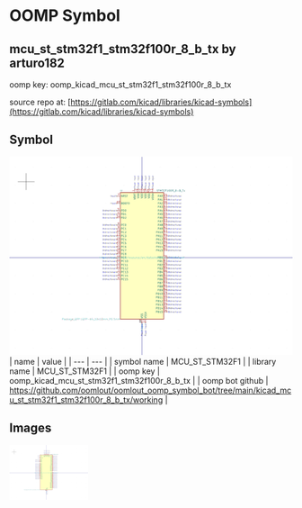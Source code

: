 # OOMP Symbol  
## mcu_st_stm32f1_stm32f100r_8_b_tx  by arturo182  
  
oomp key: oomp_kicad_mcu_st_stm32f1_stm32f100r_8_b_tx  
  
source repo at: [https://gitlab.com/kicad/libraries/kicad-symbols](https://gitlab.com/kicad/libraries/kicad-symbols)  
## Symbol  
  
[![working.png](working_600.png)](working.png)  
| name | value | 
| --- | --- | 
| symbol name | MCU_ST_STM32F1 | 
| library name | MCU_ST_STM32F1 | 
| oomp key | oomp_kicad_mcu_st_stm32f1_stm32f100r_8_b_tx | 
| oomp bot github | https://github.com/oomlout/oomlout_oomp_symbol_bot/tree/main/kicad_mcu_st_stm32f1_stm32f100r_8_b_tx/working | 
## Images  
  
[![working.png](working_140.png)](working.png)  
